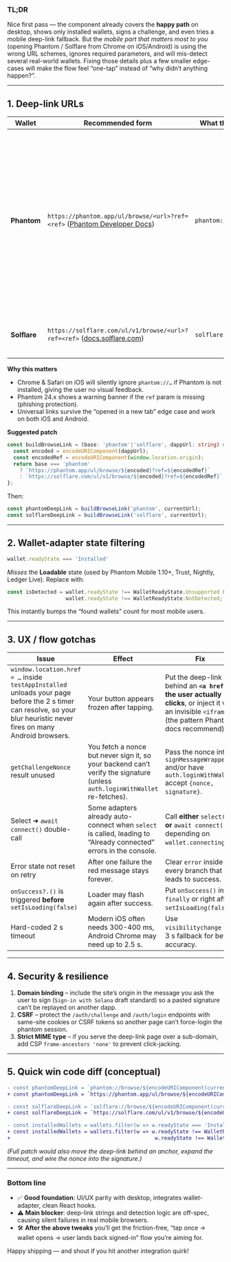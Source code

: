 ### TL;DR

Nice first pass — the component already covers the **happy path** on desktop, shows only installed wallets, signs a challenge, and even tries a mobile deep-link fallback.
But the *mobile part that matters most to you* (opening Phantom / Solflare from Chrome on iOS/Android) is using the wrong URL schemes, ignores required parameters, and will mis-detect several real-world wallets. Fixing those details plus a few smaller edge-cases will make the flow feel “one-tap” instead of “why didn’t anything happen?”.

---

## 1. Deep-link URLs

| Wallet       | Recommended form                                                              | What the code sends       | Problems                                                                                                                                                                                                                                       |
| ------------ | ----------------------------------------------------------------------------- | ------------------------- | ---------------------------------------------------------------------------------------------------------------------------------------------------------------------------------------------------------------------------------------------- |
| **Phantom**  | `https://phantom.app/ul/browse/<url>?ref=<ref>` ([Phantom Developer Docs][1]) | `phantom://browse/<url>`  | • Missing `ul/` and version • Missing mandatory `ref` query-param • Phantom team now *prefers* the universal-link (`https://…`) form; the custom-scheme still works but Safari/Chrome often block the redirect unless triggered by a user tap. |
| **Solflare** | `https://solflare.com/ul/v1/browse/<url>?ref=<ref>` ([docs.solflare.com][2])  | `solflare://browse/<url>` | Same issues as above, plus wrong version segment (`v1` required).                                                                                                                                                                              |

**Why this matters**

* Chrome & Safari on iOS will silently ignore `phantom://…` if Phantom is not installed, giving the user no visual feedback.
* Phantom 24.x shows a warning banner if the `ref` param is missing (phishing protection).
* Universal links survive the “opened in a new tab” edge case and work on both iOS and Android.

**Suggested patch**

```ts
const buildBrowseLink = (base: 'phantom'|'solflare', dappUrl: string) => {
  const encoded = encodeURIComponent(dappUrl);
  const encodedRef = encodeURIComponent(window.location.origin);
  return base === 'phantom'
    ? `https://phantom.app/ul/browse/${encoded}?ref=${encodedRef}`
    : `https://solflare.com/ul/v1/browse/${encoded}?ref=${encodedRef}`;
};
```

Then:

```ts
const phantomDeepLink = buildBrowseLink('phantom', currentUrl);
const solflareDeepLink = buildBrowseLink('solflare', currentUrl);
```

---

## 2. Wallet-adapter state filtering

```ts
wallet.readyState === 'Installed'
```

*Misses* the **Loadable** state (used by Phantom Mobile 1.10+, Trust, Nightly, Ledger Live). Replace with:

```ts
const isDetected = wallet.readyState !== WalletReadyState.Unsupported &&
                   wallet.readyState !== WalletReadyState.NotDetected;
```

This instantly bumps the “found wallets” count for most mobile users.

---

## 3. UX / flow gotchas

| Issue                                                                                                                                                                 | Effect                                                                                                                      | Fix                                                                                                                                                 |
| --------------------------------------------------------------------------------------------------------------------------------------------------------------------- | --------------------------------------------------------------------------------------------------------------------------- | --------------------------------------------------------------------------------------------------------------------------------------------------- |
| `window.location.href = …` inside `testAppInstalled` unloads your page before the 2 s timer can resolve, so your blur heuristic never fires on many Android browsers. | Your button appears frozen after tapping.                                                                                   | Put the deep-link behind an **`<a href>` the user actually clicks**, or inject it via an invisible `<iframe>` (the pattern Phantom docs recommend). |
| `getChallengeNonce` result unused                                                                                                                                     | You fetch a nonce but never sign it, so your backend can’t verify the signature (unless `auth.loginWithWallet` re-fetches). | Pass the nonce into `signMessageWrapper` and/or have `auth.loginWithWallet` accept `{nonce, signature}`.                                            |
| Select ➜ `await connect()` double-call                                                                                                                                | Some adapters already auto-connect when `select` is called, leading to “Already connected” errors in the console.           | Call **either** `select(…)` **or** `await connect()` depending on `wallet.connecting`.                                                              |
| Error state not reset on retry                                                                                                                                        | After one failure the red message stays forever.                                                                            | Clear `error` inside every branch that leads to success.                                                                                            |
| `onSuccess?.()` is triggered **before** `setIsLoading(false)`                                                                                                         | Loader may flash again after success.                                                                                       | Put `onSuccess()` in `finally` or right after `setIsLoading(false)`.                                                                                |
| Hard-coded 2 s timeout                                                                                                                                                | Modern iOS often needs 300-400 ms, Android Chrome may need up to 2.5 s.                                                     | Use `visibilitychange` + a 3 s fallback for better accuracy.                                                                                        |

---

## 4. Security & resilience

1. **Domain binding** – include the site’s origin in the message you ask the user to sign (`Sign-in with Solana` draft standard) so a pasted signature can’t be replayed on another dapp.
2. **CSRF** – protect the `/auth/challenge` and `/auth/login` endpoints with same-site cookies or CSRF tokens so another page can’t force-login the phantom session.
3. **Strict MIME type** – if you serve the deep-link page over a sub-domain, add CSP `frame-ancestors 'none'` to prevent click-jacking.

---

## 5. Quick win code diff (conceptual)

```diff
- const phantomDeepLink = `phantom://browse/${encodeURIComponent(currentUrl)}`;
+ const phantomDeepLink = `https://phantom.app/ul/browse/${encodeURIComponent(currentUrl)}?ref=${encodeURIComponent(window.location.origin)}`;

- const solflareDeepLink = `solflare://browse/${encodeURIComponent(currentUrl)}`;
+ const solflareDeepLink = `https://solflare.com/ul/v1/browse/${encodeURIComponent(currentUrl)}?ref=${encodeURIComponent(window.location.origin)}`;

- const installedWallets = wallets.filter(w => w.readyState === 'Installed');
+ const installedWallets = wallets.filter(w => w.readyState !== WalletReadyState.NotDetected &&
+                                               w.readyState !== WalletReadyState.Unsupported);
```

*(Full patch would also move the deep-link behind an anchor, expand the timeout, and wire the nonce into the signature.)*

---

### Bottom line

* ✅ **Good foundation**: UI/UX parity with desktop, integrates wallet-adapter, clean React hooks.
* ⚠️ **Main blocker**: deep-link strings and detection logic are off-spec, causing silent failures in real mobile browsers.
* 🛠 **After the above tweaks** you’ll get the friction-free, “tap once → wallet opens → user lands back signed-in” flow you’re aiming for.

Happy shipping — and shout if you hit another integration quirk!

[1]: https://docs.phantom.com/phantom-deeplinks/other-methods/browse "Browse | Phantom Developer Docs"
[2]: https://docs.solflare.com/solflare/technical/deeplinks/other-methods/browse "Browse | Solflare Wallet"
